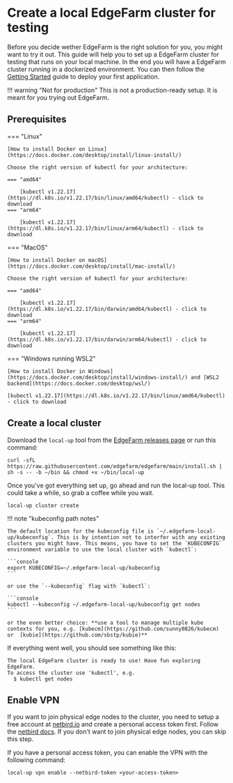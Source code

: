 # Create a local EdgeFarm cluster for testing

Before you decide wether EdgeFarm is the right solution for you, you might want to try it out. This guide will help you to set up a EdgeFarm cluster for testing that runs on your local machine.
In the end you will have a EdgeFarm cluster running in a dockerized environment. You can then follow the [Getting Started](../getting-started.md) guide to deploy your first application.

!!! warning "Not for production"
    This is not a production-ready setup. It is meant for you trying out EdgeFarm.

## Prerequisites

=== "Linux"

    [How to install Docker on Linux](https://docs.docker.com/desktop/install/linux-install/)

    Choose the right version of kubectl for your architecture:

    === "amd64"

        [kubectl v1.22.17](https://dl.k8s.io/v1.22.17/bin/linux/amd64/kubectl) - click to download
    === "arm64" 

        [kubectl v1.22.17](https://dl.k8s.io/v1.22.17/bin/linux/arm64/kubectl) - click to download

=== "MacOS"
    
    [How to install Docker on macOS](https://docs.docker.com/desktop/install/mac-install/)
    
    Choose the right version of kubectl for your architecture:

    === "amd64"

        [kubectl v1.22.17](https://dl.k8s.io/v1.22.17/bin/darwin/amd64/kubectl) - click to download
    === "arm64" 

        [kubectl v1.22.17](https://dl.k8s.io/v1.22.17/bin/darwin/arm64/kubectl) - click to download

=== "Windows running WSL2"

    [How to install Docker in Windows](https://docs.docker.com/desktop/install/windows-install/) and [WSL2 backend](https://docs.docker.com/desktop/wsl/)

    [kubectl v1.22.17](https://dl.k8s.io/v1.22.17/bin/linux/amd64/kubectl) - click to download

## Create a local cluster

Download the `local-up` tool from the [EdgeFarm releases page](https://github.com/edgefarm/edgefarm/releases) or run this command:

```console
curl -sfL https://raw.githubusercontent.com/edgefarm/edgefarm/main/install.sh | sh -s -- -b ~/bin && chmod +x ~/bin/local-up
```


Once you've got everything set up, go ahead and run the local-up tool. This could take a while, so grab a coffee while you wait. 

```console
local-up cluster create 
```

!!! note "kubeconfig path notes"

    The default location for the kubeconfig file is `~/.edgefarm-local-up/kubeconfig`. This is by intention not to interfer with any existing clusters you might have. This means, you have to set the `KUBECONFIG` environment variable to use the local cluster with `kubectl`:

    ```console
    export KUBECONFIG=~/.edgefarm-local-up/kubeconfig
    ```

    or use the `--kubeconfig` flag with `kubectl`:

    ```console
    kubectl --kubeconfig ~/.edgefarm-local-up/kubeconfig get nodes
    ```

    or the even better choice: **use a tool to manage multiple kube contexts for you, e.g. [kubecm](https://github.com/sunny0826/kubecm) or  [kubie](https://github.com/sbstp/kubie)**
    

If everything went well, you should see something like this:

```{: .console .no-copy}
The local EdgeFarm cluster is ready to use! Have fun exploring EdgeFarm.
To access the cluster use 'kubectl', e.g.
  $ kubectl get nodes
```

## Enable VPN

If you want to join physical edge nodes to the cluster, you need to setup a free account at [netbird.io](https://netbird.io) and create a personal access token first. Follow the [netbird docs](https://docs.netbird.io/how-to/access-netbird-public-api#creating-an-access-token). 
If you don't want to join physical edge nodes, you can skip this step.

If you have a personal access token, you can enable the VPN with the following command:

```console
local-up vpn enable --netbird-token <your-access-token>
```
